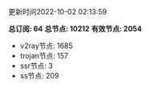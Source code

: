 更新时间2022-10-02 02:13:59

**总订阅: 64**
**总节点: 10212**
**有效节点: 2054**
- v2ray节点: 1685
- trojan节点: 157
- ssr节点: 3
- ss节点: 209
